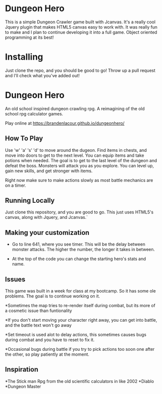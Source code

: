 # Dungeon Hero
This is a simple Dungeon Crawler game built with Jcanvas. It's a really cool Jquery plugin that makes HTML5 canvas easy to work with.
It was really fun to make and I plan to continue developing it into a full game. Object oriented programming at its best!

# Installing
Just clone the repo, and you should be good to go! Throw up a pull request and I'll check what you've added out!

Dungeon Hero
===========

An old school inspired dungeon crawling rpg. A reimagining of the old school rpg calculator games.

Play online at https://brandenlacour.github.io/dungeonhero/

## How To Play
Use 'w' 'a' 's' 'd' to move around the dugeon. Find items in chests, and move into doors to get to the next level. You can equip items and take potions when needed. The goal is to get to the last level of the dungeon and defeat the boss. Monsters will attack you as you explore. You can level up, gain new skills, and get stronger with items.

Right now make sure to make actions slowly as most battle mechanics are on a timer.

## Running Locally

Just clone this repository, and you are good to go. This just uses HTML5's canvas, along with Jquery, and Jcanvas.`


## Making your customization

* Go to line 641, where you see timer. This will be the delay between monster attacks. The higher the number, the longer it takes in between.

* At the top of the code you can change the starting hero's stats and name.


## Issues

This game was built in a week for class at my bootcamp. So it has some ole problems. The goal is to continue working on it.

*Sometimes the map tries to re-render itself during combat, but its more of a cosmetic issue than funtionality

*If you don't start moving your character right away, you can get into battle, and the battle text won't go away

*Set timeout is used alot to delay actions, this sometimes causes bugs during combat and you have to reset to fix it.

*Occasional bugs during battle if you try to pick actions too soon one after the other, so play patiently at the moment.

## Inspiration

*The Stick man Rpg from the old scientific calculators in like 2002
*Diablo
*Dungeon Master
